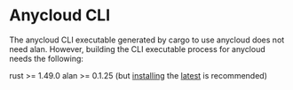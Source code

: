 # Anycloud CLI

The anycloud CLI executable generated by cargo to use anycloud does not need alan. However, building the CLI executable process for anycloud needs the following:

rust >= 1.49.0
alan >= 0.1.25 (but [installing](https://github.com/alantech/alan#installation) the [latest](https://github.com/alantech/alan/releases) is recommended)